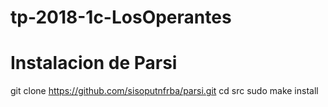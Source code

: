 # tp-2018-1c-LosOperantes

Instalacion de Parsi
====================
git clone https://github.com/sisoputnfrba/parsi.git
cd src
sudo make install